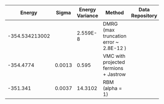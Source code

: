 | Energy                | Sigma           | Energy Variance  | Method                                                           | Data Repository                     |
|-----------------------|-----------------|------------------|------------------------------------------------------------------|-------------------------------------|
| -354.534213002        |                 |  2.559E-8        | DMRG (max truncation error ~ 2.8E-12 )                           |
|   -354.4774           |   0.0013        |  0.595           |  VMC with projected fermions + Jastrow                           |                                     |
| -351.341              | 0.0037          | 14.3102          | RBM (alpha = 1)                                                  |                                     |

